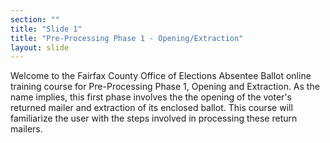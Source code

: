 ```yaml
---
section: ""
title: "Slide 1"
title: "Pre-Processing Phase 1 - Opening/Extraction"
layout: slide
---
```


Welcome to the Fairfax County Office of Elections Absentee Ballot online training course for Pre-Processing Phase 1, Opening and Extraction. As the name implies, this first phase involves the the opening of the voter's returned mailer and extraction of its enclosed ballot. This course will familiarize the user with the steps involved in processing these return mailers.
